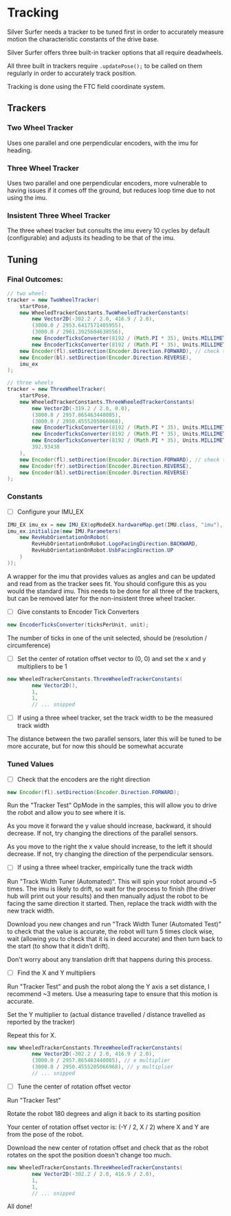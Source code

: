 # Tracking

Silver Surfer needs a tracker to be tuned first in order to accurately measure motion the characteristic constants of the drive base.

Silver Surfer offers three built-in tracker options that all require deadwheels.

All three built in trackers require `.updatePose();` to be called on them regularly in order to accurately track position.

Tracking is done using the FTC field coordinate system.

## Trackers

### Two Wheel Tracker

Uses one parallel and one perpendicular encoders, with the imu for heading.

### Three Wheel Tracker

Uses two parallel and one perpendicular encoders, more vulnerable to having issues if it comes off the ground, but reduces loop time due to not using the imu.

### Insistent Three Wheel Tracker

The three wheel tracker but consults the imu every 10 cycles by default (configurable) and adjusts its heading to be that of the imu.

## Tuning

### Final Outcomes:

```java
// two wheel:
tracker = new TwoWheelTracker(
    startPose,
    new WheeledTrackerConstants.TwoWheeledTrackerConstants(
        new Vector2D(-302.2 / 2.0, 416.9 / 2.0),
        (3000.0 / 2953.6417571405955),
        (3000.0 / 2961.3925604638556),
        new EncoderTicksConverter(8192 / (Math.PI * 35), Units.MILLIMETER),
        new EncoderTicksConverter(8192 / (Math.PI * 35), Units.MILLIMETER)
    new Encoder(fl).setDirection(Encoder.Direction.FORWARD), // check that each encoder increases in the positive direction, if not change their directions!
    new Encoder(bl).setDirection(Encoder.Direction.REVERSE),
    imu_ex
);

// three wheels
tracker = new ThreeWheelTracker(
    startPose,
    new WheeledTrackerConstants.ThreeWheeledTrackerConstants(
        new Vector2D(-319.2 / 2.0, 0.0),
        (3000.0 / 2957.865463440085),
        (3000.0 / 2950.4555205066968),
        new EncoderTicksConverter(8192 / (Math.PI * 35), Units.MILLIMETER),
        new EncoderTicksConverter(8192 / (Math.PI * 35), Units.MILLIMETER),
        new EncoderTicksConverter(8192 / (Math.PI * 35), Units.MILLIMETER),
        392.93438
    ),
    new Encoder(fl).setDirection(Encoder.Direction.FORWARD), // check that each encoder increases in the positive direction, if not change their directions!
    new Encoder(fr).setDirection(Encoder.Direction.REVERSE),
    new Encoder(bl).setDirection(Encoder.Direction.REVERSE)
);
```

### Constants

* [ ] Configure your IMU\_EX

```java
IMU_EX imu_ex = new IMU_EX(opModeEX.hardwareMap.get(IMU.class, "imu"), AngleUnit.RADIANS);
imu_ex.initialize(new IMU.Parameters(
    new RevHubOrientationOnRobot(
        RevHubOrientationOnRobot.LogoFacingDirection.BACKWARD,
        RevHubOrientationOnRobot.UsbFacingDirection.UP
    )
));
```

A wrapper for the imu that provides values as angles and can be updated and read from as the tracker sees fit. You should configure this as you would the standard imu. This needs to be done for all three of the trackers, but can be removed later for the non-insistent three wheel tracker.

* [ ] Give constants to Encoder Tick Converters

```java
new EncoderTicksConverter(ticksPerUnit, unit);
```

The number of ticks in one of the unit selected, should be (resolution / circumference)

* [ ] Set the center of rotation offset vector to (0, 0) and set the x and y multipliers to be 1

```java
new WheeledTrackerConstants.ThreeWheeledTrackerConstants(
        new Vector2D(),
        1,
        1,
        // ... snipped
```

* [ ] If using a three wheel tracker, set the track width to be the measured track width

The distance between the two parallel sensors, later this will be tuned to be more accurate, but for now this should be somewhat accurate

### Tuned Values

* [ ] Check that the encoders are the right direction

```java
new Encoder(fl).setDirection(Encoder.Direction.FORWARD);
```

Run the "Tracker Test" OpMode in the samples, this will allow you to drive the robot and allow you to see where it is.

As you move it forward the y value should increase, backward, it should decrease. If not, try changing the directions of the parallel sensors.

As you move to the right the x value should increase, to the left it should decrease. If not, try changing the direction of the perpendicular sensors.

* [ ] If using a three wheel tracker, empirically tune the track width

Run "Track Width Tuner (Automated)". This will spin your robot around \~5 times. The imu is likely to drift, so wait for the process to finish (the driver hub will print out your results) and then manually adjust the robot to be facing the same direction it started. Then, replace the track width with the new track width.

Download you new changes and run "Track Width Tuner (Automated Test)" to check that the value is accurate, the robot will turn 5 times clock wise, wait (allowing you to check that it is in deed accurate) and then turn back to the start (to show that it didn't drift).

Don't worry about any translation drift that happens during this process.

* [ ] Find the X and Y multipliers

Run "Tracker Test" and push the robot along the Y axis a set distance, I recommend \~3 meters. Use a measuring tape to ensure that this motion is accurate.

Set the Y multiplier to (actual distance travelled / distance travelled as reported by the tracker)

Repeat this for X.

```java
new WheeledTrackerConstants.ThreeWheeledTrackerConstants(
        new Vector2D(-302.2 / 2.0, 416.9 / 2.0),
        (3000.0 / 2957.865463440085), // x multiplier
        (3000.0 / 2950.4555205066968), // y multiplier
        // ... snipped
```

* [ ] Tune the center of rotation offset vector

Run "Tracker Test"

Rotate the robot 180 degrees and align it back to its starting position

Your center of rotation offset vector is: (-Y / 2, X / 2) where X and Y are from the pose of the robot.

Download the new center of rotation offset and check that as the robot rotates on the spot the position doesn't change too much.

```java
new WheeledTrackerConstants.ThreeWheeledTrackerConstants(
        new Vector2D(-302.2 / 2.0, 416.9 / 2.0),
        1,
        1,
        // ... snipped
```

All done!
